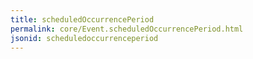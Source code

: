 ```yaml
---
title: scheduledOccurrencePeriod
permalink: core/Event.scheduledOccurrencePeriod.html
jsonid: scheduledoccurrenceperiod
---
```

